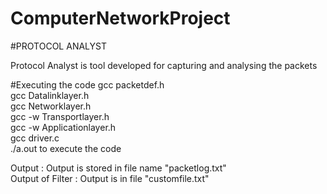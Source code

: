 # ComputerNetworkProject
#PROTOCOL ANALYST

Protocol Analyst is tool developed for capturing and analysing the packets

#Executing the code
gcc packetdef.h                
gcc Datalinklayer.h                                                             
gcc Networklayer.h                                   
gcc -w Transportlayer.h                                     
gcc -w Applicationlayer.h                                
gcc driver.c                      
./a.out to execute the code

Output : Output is stored in file name "packetlog.txt"                                             
Output of Filter : Output is in file "customfile.txt"
